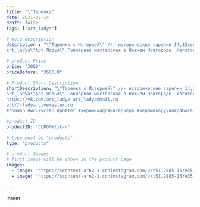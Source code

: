 ```yaml
---
title: "\"Тарелка"
date: 2021-02-14
draft: false
tags: ["art_ladya"]

# meta description
description : "\"Тарелка с Историей\" //- исторические тарелки 14,15век.
art_ladya\"Арт Ладья\" Гончарная мастерская в Нижнем Новгороде. Изготовление керамики и мастер//-класс"

# product Price
price: "3000"
priceBefore: "3600.0"

# Product Short Description
shortDescription: "\"Тарелка с Историей\" //- исторические тарелки 14,15век.
art_ladya\"Арт Ладья\" Гончарная мастерская в Нижнем Новгороде. Изготовление керамики и мастер//-классы по обучению. 
https://vk.com/art_ladya art_ladya@mail.ru 
art//-ladya.Livemaster.ru
#гончар #исскуство #potter #керамикадляинтерьера #керамикаручнаяработа #гончарнаямастерская #керамиканазаказ #handmade #посудаизглины #керамика #гончарнаяпосуда #эксклюзивнаякерамика #painter #dishes #decor #ceramicar #nntoday #claygoods #restaurant #earthenware #ceramic #design #bowl #dish #plate #ceramicart #berries #авторскаякерамика  #историческаяреконструкция"

#product ID
productID: "CLRGMYtjk-r"

# type must be "products"
type: "products"

# product Images
# first image will be shown in the product page
images:
  - image: "https://scontent-arn2-1.cdninstagram.com/v/t51.2885-15/e35/150382295_718836098785315_2313987702370879530_n.jpg?_nc_ht=scontent-arn2-1.cdninstagram.com&_nc_cat=107&_nc_ohc=IozCFcC9sxsAX-xPaVH&se=7&tp=1&oh=07a7c28dcb35372beae9964f5e087c18&oe=605DECC3&ig_cache_key=MjUwODgxMzcwMzY2NDQyNDQwMw%3D%3D.2"
  - image: "https://scontent-arn2-1.cdninstagram.com/v/t51.2885-15/e35/149841362_179801993943879_2887154287842145800_n.jpg?_nc_ht=scontent-arn2-1.cdninstagram.com&_nc_cat=103&_nc_ohc=gVZdCllQkXkAX8qy0Dw&se=7&tp=1&oh=2ab0c6e6b12f0e8927ad710ef7fab112&oe=605DC474&ig_cache_key=MjUwODgxMzcwMzY4MTIxNjE3NA%3D%3D.2"

---
```

lorem
